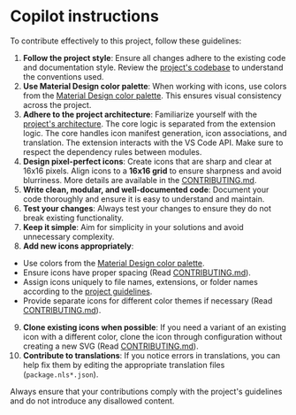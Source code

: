 # Copilot instructions

To contribute effectively to this project, follow these guidelines:

1. **Follow the project style**: Ensure all changes adhere to the existing code and documentation style. Review the [project's codebase](/) to understand the conventions used.
2. **Use Material Design color palette**: When working with icons, use colors from the [Material Design color palette](/material-colors.yml). This ensures visual consistency across the project.
3. **Adhere to the project architecture**: Familiarize yourself with the [project's architecture](/src/architecture.md). The core logic is separated from the extension logic. The core handles icon manifest generation, icon associations, and translation. The extension interacts with the VS Code API. Make sure to respect the dependency rules between modules.
4. **Design pixel-perfect icons**: Create icons that are sharp and clear at 16x16 pixels. Align icons to a **16x16 grid** to ensure sharpness and avoid blurriness. More details are available in the [CONTRIBUTING.md](/CONTRIBUTING.md#pixel-perfect-icons).
5. **Write clean, modular, and well-documented code**: Document your code thoroughly and ensure it is easy to understand and maintain.
6. **Test your changes**: Always test your changes to ensure they do not break existing functionality.
7. **Keep it simple**: Aim for simplicity in your solutions and avoid unnecessary complexity.
8. **Add new icons appropriately**:

- Use colors from the [Material Design color palette](https://material.io/design/color/the-color-system.html).
- Ensure icons have proper spacing (Read [CONTRIBUTING.md](/CONTRIBUTING.md#icon-spacing)).
- Assign icons uniquely to file names, extensions, or folder names according to the [project guidelines](/CONTRIBUTING.md).
- Provide separate icons for different color themes if necessary (Read [CONTRIBUTING.md](/CONTRIBUTING.md#icons-for-color-themes)).

9. **Clone existing icons when possible**: If you need a variant of an existing icon with a different color, clone the icon through configuration without creating a new SVG (Read [CONTRIBUTING.md](/CONTRIBUTING.md#icon-cloning)).
10. **Contribute to translations**: If you notice errors in translations, you can help fix them by editing the appropriate translation files (`package.nls*.json`).

Always ensure that your contributions comply with the project's guidelines and do not introduce any disallowed content.
